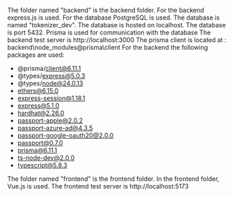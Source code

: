 The folder named "backend" is the backend folder.
For the backend express.js is used.
For the database PostgreSQL is used.
The database is named "tokenizer_dev".
The database is hosted on localhost.
The database is port 5432.
Prisma is used for communication with the database
The backend test server is http://localhost:3000
The prisma client is located at : backend\node_modules\@prisma\client
For the backend the following packages are used:
- @prisma/client@6.11.1
- @types/express@5.0.3
- @types/node@24.0.13
- ethers@6.15.0
- express-session@1.18.1
- express@5.1.0
- hardhat@2.26.0
- passport-apple@2.0.2
- passport-azure-ad@4.3.5
- passport-google-oauth20@2.0.0
- passport@0.7.0
- prisma@6.11.1
- ts-node-dev@2.0.0
- typescript@5.8.3


The folder named "frontend" is the frontend folder.
In the frontend folder, Vue.js is used.
The frontend test server is http://localhost:5173
